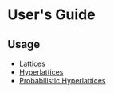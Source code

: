 # User's Guide

## Usage

- [Lattices](lattices.md)
- [Hyperlattices](hyperlattices.md)
- [Probabilistic Hyperlattices](probabilistic-hyperlattices.md)